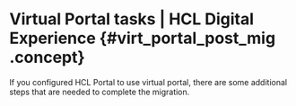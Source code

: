 # Virtual Portal tasks \| HCL Digital Experience {#virt_portal_post_mig .concept}

If you configured HCL Portal to use virtual portal, there are some additional steps that are needed to complete the migration.

